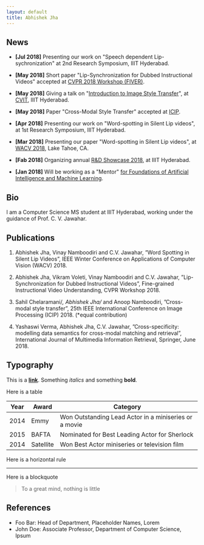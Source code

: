 ```yaml
---
layout: default
title: Abhishek Jha
---
```



## News

- **\[Jul 2018\]** Presenting our work on "Speech dependent Lip-sychronization" at 2nd Research Symposium, IIIT Hyderabad.

- **\[May 2018\]** Short paper "Lip-Synchronization for Dubbed Instructional Videos" accepted at [CVPR 2018 Workshop (FIVER)](http://fiver.eecs.umich.edu/).

- **\[May 2018\]** Giving a talk on "[Introduction to Image Style Transfer](/data/intro_to_photorealistic_Image_stylization.pdf)", at [CVIT](http://cvit.iiit.ac.in), IIIT Hyderabad.

- **\[May 2018\]** Paper "Cross-Modal Style Transfer" accepted at [ICIP](https://2018.ieeeicip.org/).

- **\[Apr 2018\]** Presenting our work on "Word-spotting in Silent Lip videos", at 1st Research Symposium, IIIT Hyderabad.

- **\[Mar 2018\]** Presenting our paper "Word-spotting in Silent Lip videos", at [WACV 2018](http://wacv18.wacv.net/), Lake Tahoe, CA.

- **\[Fab 2018\]** Organizing annual [R&D Showcase 2018](https://iiit.ac.in/randd/), at IIIT Hyderabad.

- **\[Jan 2018\]** Will be working as a "Mentor" [for Foundations of Artificial Intelligence and Machine Learning](https://www.talentsprint.com/aiml.dpl).


## Bio

I am a Computer Science MS student at IIIT Hyderabad, working under the guidance of Prof. C. V. Jawahar.

## Publications

1.  Abhishek  Jha,  Vinay  Namboodiri  and  C.V.  Jawahar,  ”Word  Spotting  in  Silent  Lip  Videos”,  IEEE  Winter
Conference on Applications of Computer Vision (WACV) 2018.

2. Abhishek Jha, Vikram Voleti, Vinay Namboodiri and C.V. Jawahar, ”Lip-Synchronization for Dubbed Instructional Videos”, Fine-grained Instructional Video Understanding, CVPR Workshop 2018.

3.  Sahil Chelaramani/*, Abhishek Jha/* and Anoop Namboodiri, ”Cross-modal style transfer”, 25th IEEE International Conference on Image Processing (ICIP) 2018.  (*equal contribution)

4. Yashaswi Verma, Abhishek Jha, C.V. Jawahar, ”Cross-specificity:  modelling data semantics for cross-modal
matching and retrieval”, International Journal of Multimedia Information Retrieval, Springer, June 2018.

## Typography

This is a [**link**](http://google.com). Something *italics* and something **bold**.

Here is a table

Year | Award | Category
-----|-------|--------
2014 | Emmy  | Won Outstanding Lead Actor in a miniseries or a movie
2015 | BAFTA | Nominated for Best Leading Actor for Sherlock
2014 | Satellite | Won Best Actor miniseries or television film

Here is a horizontal rule

---

Here is a blockquote

> To a great mind, nothing is little

## References

* Foo Bar: Head of Department, Placeholder Names, Lorem
* John Doe: Associate Professor, Department of Computer Science, Ipsum
